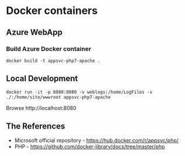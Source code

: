# Docker containers

## Azure WebApp

### Build Azure Docker container
```
docker build -t appsvc-php7-apache .
```

## Local Development
```
docker run -it -p 8080:8080 -v weblogs:/home/LogFiles -v ./:/home/site/wwwroot appsvc-php7-apache
```
Browse http://localhost:8080

## The References
* Microsoft official repository - https://hub.docker.com/r/appsvc/php/
* PHP - https://github.com/docker-library/docs/tree/master/php

